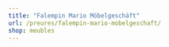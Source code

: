 ```yaml
---
title: "Falempin Mario Möbelgeschäft"
url: /preures/falempin-mario-mobelgeschaft/
shop: meubles
---
```

